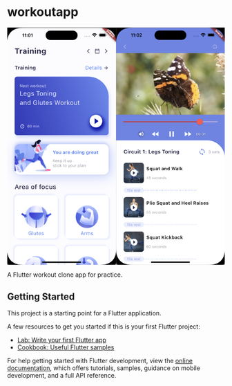 # workoutapp

<div style="display: flex; flex-direction: row;">
    <img src="docs/home_screenshot.png" style="max-width: 50%;">
    <img src="docs/video_screenshot.png" style="max-width: 50%;">
</div>

A Flutter workout clone app for practice.

## Getting Started

This project is a starting point for a Flutter application.

A few resources to get you started if this is your first Flutter project:

- [Lab: Write your first Flutter app](https://docs.flutter.dev/get-started/codelab)
- [Cookbook: Useful Flutter samples](https://docs.flutter.dev/cookbook)

For help getting started with Flutter development, view the
[online documentation](https://docs.flutter.dev/), which offers tutorials,
samples, guidance on mobile development, and a full API reference.
